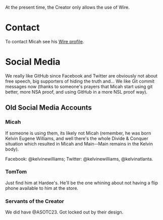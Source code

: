 At the present time, the Creator only allows the use of Wire. 

# Contact
To contact Micah see his [Wire profile](https://account.wire.com/user-profile/?id=1CFBE1AC-E293-40D5-A38F-1E165D3DE50D).

# Social Media
We really like GitHub since Facebook and Twitter are obviously not about free speech, big supporters of hiding the truth and... We like Git commit messages now (thanks to someone's prayers that Micah start using git better, more NSA proof, and using GitHub in a more NSL proof way).

## Old Social Media Accounts
### Micah
If someone is using them, its likely not Micah (remember, he was born Kelvin Eugene Williams, and well there's the whole Divide & Conquer situation which resulted in Micah and Main--Main remains in the Kelvin body).

Facebook: @kelvinewilliams; Twitter: @kelvinewilliams, @kelvinatlanta.   

### TomTom
Just find him at Hardee's.  He'll be the one whining about not having a flip phone available to him at the store.

### Servants of the Creator
We did have @ASOTC23.  Got locked out by their design.